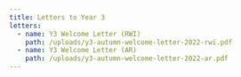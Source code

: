 ```yaml
---
title: Letters to Year 3
letters:
  - name: Y3 Welcome Letter (RWI)
    path: /uploads/y3-autumn-welcome-letter-2022-rwi.pdf
  - name: Y3 Welcome Letter (AR)
    path: /uploads/y3-autumn-welcome-letter-2022-ar.pdf
---
```

